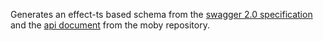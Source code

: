 Generates an effect-ts based schema from the [swagger 2.0 specification](https://swagger.io/specification/v2/) and the [api document](https://github.com/moby/moby/blob/master/api/swagger.yaml) from the moby repository.
